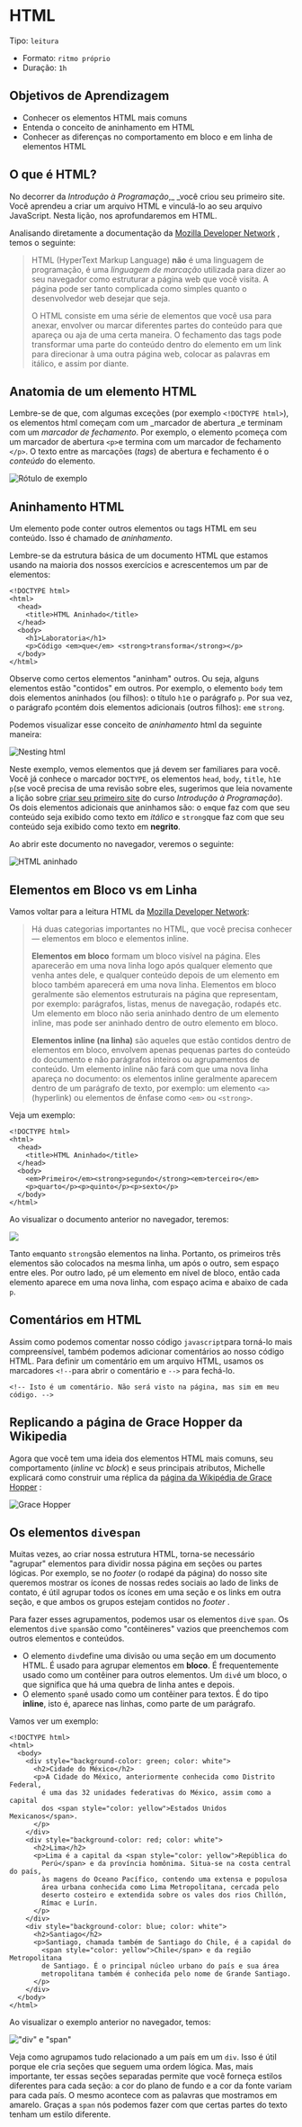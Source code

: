 # HTML

Tipo: `leitura`

* Formato: `ritmo próprio`
* Duração: `1h`

## Objetivos de Aprendizagem

* Conhecer os elementos HTML mais comuns
* Entenda o conceito de aninhamento em HTML
* Conhecer as diferenças no comportamento em bloco e em linha de elementos HTML

## O que é HTML?

No decorrer da _Introdução à Programação_,_ _você criou seu primeiro site. Você aprendeu a criar um arquivo HTML e vinculá-lo ao seu arquivo JavaScript. Nesta lição, nos aprofundaremos em HTML.

Analisando diretamente a documentação da [Mozilla Developer Network](https://developer.mozilla.org/pt-BR/docs/Learn/HTML/Introduction_to_HTML/Getting_started) , temos o seguinte:

> HTML \(HyperText Markup Language\) **não** é uma linguagem de programação, é uma _linguagem de marcação_ utilizada para dizer ao seu navegador como estruturar a página web que você visita. A página pode ser tanto complicada como simples quanto o desenvolvedor web desejar que seja.
>
> O HTML consiste em uma série de elementos que você usa para anexar, envolver ou marcar diferentes partes do conteúdo para que apareça ou aja de uma certa maneira. O fechamento das tags pode transformar uma parte do conteúdo dentro do elemento em um link para direcionar à uma outra página web, colocar as palavras em itálico, e assim por diante.

## Anatomia de um elemento HTML

Lembre-se de que, com algumas exceções \(por exemplo `<!DOCTYPE html>`\), os elementos html começam com um _marcador de abertura _e terminam com um _marcador de fechamento_. Por exemplo, o elemento `p`começa com um marcador de abertura `<p>`e termina com um marcador de fechamento `</p>`. O texto entre as marcações \(_tags_\) de abertura e fechamento é o _conteúdo_ do elemento.

![R&#xF3;tulo de exemplo](https://github.com/Laboratoria/curricula-js/blob/632783f957accef3442934c87cecd254a202f2db/03-interactive-site/00-html-and-css/01-html/img-tag-sample.png?raw=true)

## Aninhamento HTML

Um elemento pode conter outros elementos ou tags HTML em seu conteúdo. Isso é chamado de _aninhamento_.

Lembre-se da estrutura básica de um documento HTML que estamos usando na maioria dos nossos exercícios e acrescentemos um par de elementos:

```markup
<!DOCTYPE html>
<html>
  <head>
    <title>HTML Aninhado</title>
  </head>
  <body>
    <h1>Laboratoria</h1>
    <p>Código <em>que</em> <strong>transforma</strong></p>
  </body>
</html>
```

Observe como certos elementos "aninham" outros. Ou seja, alguns elementos estão "contidos" em outros. Por exemplo, o elemento `body` tem dois elementos aninhados \(ou filhos\): o título `h1`e o parágrafo `p`. Por sua vez, o parágrafo `p`contém dois elementos adicionais \(outros filhos\): `em`e `strong`.

Podemos visualizar esse conceito de _aninhamento_ html da seguinte maneira:

![Nesting html](http://www.mrinitialman.com/Library/HTML/Pictures/HTML-Markup_Basics/html_nesting.png)

Neste exemplo, vemos elementos que já devem ser familiares para você. Você já conhece o marcador `DOCTYPE`,  os elementos `head`, `body`, `title`, `h1`e `p`\(se você precisa de uma revisão sobre eles, sugerimos que leia novamente a lição sobre [criar seu primeiro site](https://github.com/Laboratoria/curricula-js/blob/master/01-intro/01-introduction/03-your-first-website.md) do curso _Introdução à Programação_\). Os dois elementos adicionais que aninhamos são: o `em`que faz com que seu conteúdo seja exibido como texto em _itálico_ e `strong`que faz com que seu conteúdo seja exibido como texto em **negrito**.

Ao abrir este documento no navegador, veremos o seguinte:

![HTML aninhado](https://github.com/Laboratoria/curricula-js/blob/632783f957accef3442934c87cecd254a202f2db/03-interactive-site/00-html-and-css/01-html/img-nested-html.png?raw=true)

## Elementos em Bloco vs em Linha

Vamos voltar para a leitura HTML da [Mozilla Developer Network](https://developer.mozilla.org/pt-BR/docs/Learn/HTML/Introduction_to_HTML/Getting_started):

> Há duas categorias importantes no HTML, que você precisa conhecer — elementos em bloco e elementos inline.
>
> **Elementos em bloco** formam um bloco visível na página. Eles aparecerão em uma nova linha logo após qualquer elemento que venha antes dele, e qualquer conteúdo depois de um elemento em bloco também aparecerá em uma nova linha. Elementos em bloco geralmente são elementos estruturais na página que representam, por exemplo: parágrafos, listas, menus de navegação, rodapés etc. Um elemento em bloco não seria aninhado dentro de um elemento inline, mas pode ser aninhado dentro de outro elemento em bloco.
>
> **Elementos inline \(na linha\)** são aqueles que estão contidos dentro de elementos em bloco, envolvem apenas pequenas partes do conteúdo do documento e não parágrafos inteiros ou agrupamentos de conteúdo. Um elemento inline não fará com que uma nova linha apareça no documento: os elementos inline geralmente aparecem dentro de um parágrafo de texto, por exemplo: um elemento `<a>`  \(hyperlink\) ou elementos de ênfase como `<em>` ou `<strong>`.

Veja um exemplo:

```markup
<!DOCTYPE html>
<html>
  <head>
    <title>HTML Aninhado</title>
  </head>
  <body>
    <em>Primeiro</em><strong>segundo</strong><em>terceiro</em>
    <p>quarto</p><p>quinto</p><p>sexto</p>
  </body>
</html>
```

Ao visualizar o documento anterior no navegador, teremos:

![](https://github.com/Laboratoria/curricula-js/blob/632783f957accef3442934c87cecd254a202f2db/03-interactive-site/00-html-and-css/01-html/img-block-inline.png?raw=true)

Tanto `em`quanto `strong`são elementos na linha. Portanto, os primeiros três elementos são colocados na mesma linha, um após o outro, sem espaço entre eles. Por outro lado, `p`é um elemento em nível de bloco, então cada elemento aparece em uma nova linha, com espaço acima e abaixo de cada `p`.

## Comentários em HTML

Assim como podemos comentar nosso código `javascript`para torná-lo mais compreensível, também podemos adicionar comentários ao nosso código HTML. Para definir um comentário em um arquivo HTML, usamos os marcadores `<!--`para abrir o comentário e `-->` para fechá-lo.

```markup
<!-- Isto é um comentário. Não será visto na página, mas sim em meu código. -->
```

## Replicando a página de Grace Hopper da Wikipedia

Agora que você tem uma ideia dos elementos HTML mais comuns, seu comportamento \(_inline_ vc _block_\) e seus principais atributos, Michelle explicará como construir uma réplica da [página da Wikipédia de Grace Hopper](https://en.wikipedia.org/wiki/Grace_Hopper) :

![Grace Hopper](https://img.youtube.com/vi/9w5ITAr2hlQ/0.jpg)

## Os elementos `div`e`span`

Muitas vezes, ao criar nossa estrutura HTML, torna-se necessário "agrupar" elementos para dividir nossa página em seções ou partes lógicas. Por exemplo, se no _footer_ \(o rodapé da página\) do nosso site queremos mostrar os ícones de nossas redes sociais ao lado de links de contato, é útil agrupar todos os ícones em uma seção e os links em outra seção, e que ambos os grupos estejam contidos no _footer_ .

Para fazer esses agrupamentos, podemos usar os elementos `div`e `span`. Os elementos `div`e `span`são como "contêineres" vazios que preenchemos com outros elementos e conteúdos.

* O elemento `div`define uma divisão ou uma seção em um documento HTML. É usado para agrupar elementos em **bloco**. É frequentemente usado como um contêiner para outros elementos. Um `div`é um bloco, o que significa que há uma quebra de linha antes e depois.
* O elemento `span`é usado como um contêiner para textos. É do tipo **inline**, isto é, aparece nas linhas, como parte de um parágrafo.

Vamos ver um exemplo:

```markup
<!DOCTYPE html>
<html>
  <body>
    <div style="background-color: green; color: white">
      <h2>Cidade do México</h2>
      <p>A Cidade do México, anteriormente conhecida como Distrito Federal,
        é uma das 32 unidades federativas do México, assim como a capital
        dos <span style="color: yellow">Estados Unidos Mexicanos</span>.
      </p>
    </div>
    <div style="background-color: red; color: white">
      <h2>Lima</h2>
      <p>Lima é a capital da <span style="color: yellow">República do
        Perú</span> e da província homônima. Situa-se na costa central do país, 
        às magens do Oceano Pacífico, contendo uma extensa e populosa
        área urbana conhecida como Lima Metropolitana, cercada pelo
        deserto costeiro e extendida sobre os vales dos rios Chillón,
        Rímac e Lurín.
      </p>
    </div>
    <div style="background-color: blue; color: white">
      <h2>Santiago</h2>
      <p>Santiago, chamada também de Santiago do Chile, é a capidal do 
        <span style="color: yellow">Chile</span> e da região Metropolitana
        de Santiago. É o principal núcleo urbano do país e sua área 
        metropolitana também é conhecida pelo nome de Grande Santiago.
      </p>
    </div>
  </body>
</html>
```

Ao visualizar o exemplo anterior no navegador, temos:

![&quot;div&quot; e &quot;span&quot;](https://github.com/Laboratoria/curricula-js/blob/632783f957accef3442934c87cecd254a202f2db/03-interactive-site/00-html-and-css/01-html/img-div-and-span.png?raw=true)

Veja como agrupamos tudo relacionado a um país em um `div`. Isso é útil porque ele cria seções que seguem uma ordem lógica. Mas, mais importante, ter essas seções separadas permite que você forneça estilos diferentes para cada seção: a cor do plano de fundo e a cor da fonte variam para cada país. O mesmo acontece com as palavras que mostramos em amarelo. Graças a `span` nós podemos fazer com que certas partes do texto tenham um estilo diferente. 

